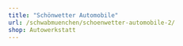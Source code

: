 ```yaml
---
title: "Schönwetter Automobile"
url: /schwabmuenchen/schoenwetter-automobile-2/
shop: Autowerkstatt
---
```

